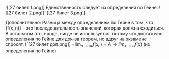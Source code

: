 ![[27 билет 1.png]]
Единственность следует из определения по Гейне.
![[27 билет 2.png]]
![[27 билет 3.png]]

Дополнительно:
Разница между определением по Гейне в том, что {f(x_n)} - это последовательность значений, которая должна сходиться. В остальном это, вроде, нигде не используется, потому что достаточно определения по Гейне для док-ва теорем, но вдруг на экзамене спросят.
![[27 билет доп.png]]
=$\lim_{ n \to \infty }f(x_{n})=A \Rightarrow lim_{x\to a}f(x)$ (из определения по Гейне)